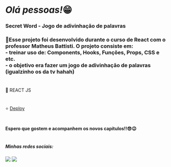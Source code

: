 ## <h1><em>Olá pessoas!</em>😁</h1> 


<h3>Secret Word - Jogo de adivinhação de palavras<h3>


<p>🌟Esse projeto foi desenvolvido durante o curso de React com o professor Matheus Battisti. O projeto consiste em:<br>
- treinar uso de: Components, Hooks, Funções, Props, CSS e etc. </br>
- o objetivo era fazer um jogo de adivinhação de palavras (igualzinho os da tv hahah) </p>

#

<p>🔨 REACT JS</p>

#

⭐️ <a href="https://secret-word-orcin.vercel.app/">Deploy</a>

#

<h4>Espero que gostem e acompanhem os novos capítulos!!😎😉</h4>

#

<h5> Minhas redes sociais:</h5>  
    <div> 
        <a href=https://www.instagram.com/pedrorochaducks target="_blank"><img src="https://img.shields.io/badge/-Instagram-%23E4405F?style=for-the-badge&logo=instagram&logoColor=white" target="_blank"></a>
        <a href="https://www.linkedin.com/in/pedrohrocha16" target="_blank"><img src="https://img.shields.io/badge/-LinkedIn-%230077B5?style=for-the-badge&logo=linkedin&logoColor=white" target="_blank"></a> 
    </div>
